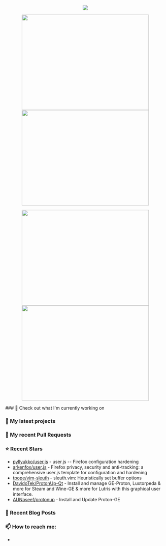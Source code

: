 <p align="center"><a href="https://github.com/anuraghazra/github-readme-stats">
  <img align="center" src="https://github-readme-stats.vercel.app/api?username=humanlyhuman&show_icons=true&theme=tokyonight" />
</a></p>
<p align="center"><a href="https://wakatime.com/@humanlyhuman">
  <img align="center" width="400" height="300" src="https://wakatime.com/share/@humanlyhuman/e1df01e8-dae0-444a-a3c3-70fd1a1ab7d3.svg" />
</a>
<a href="https://wakatime.com/@humanlyhuman">
  <img align="center" width="400" height="300" src="https://wakatime.com/share/@humanlyhuman/d76cc6af-01da-4556-a326-186130ff45e3.svg" />
</a></p>

<p align="center"><a href="https://wakatime.com/@humanlyhuman">
  <img align="center" width="400" height="300" src="https://wakatime.com/share/@humanlyhuman/94e64aae-84be-4fc0-abdb-61aa148289d4.svg" />
</a>
<a href="https://wakatime.com/@humanlyhuman">
  <img align="center" width="400" height="300" src="https://wakatime.com/share/@humanlyhuman/a7ebf74f-b0a3-4dbc-8d19-0083c0408636.svg" />
</a></p>
### 👷 Check out what I'm currently working on

### 🌱 My latest projects

### 🔨 My recent Pull Requests

### ⭐ Recent Stars

- [pyllyukko/user.js](https://github.com/pyllyukko/user.js) - user.js -- Firefox configuration hardening
- [arkenfox/user.js](https://github.com/arkenfox/user.js) - Firefox privacy, security and anti-tracking: a comprehensive user.js template for configuration and hardening
- [tpope/vim-sleuth](https://github.com/tpope/vim-sleuth) - sleuth.vim: Heuristically set buffer options
- [DavidoTek/ProtonUp-Qt](https://github.com/DavidoTek/ProtonUp-Qt) - Install and manage GE-Proton, Luxtorpeda &amp; more for Steam and Wine-GE &amp; more for Lutris with this graphical user interface.
- [AUNaseef/protonup](https://github.com/AUNaseef/protonup) - Install and Update Proton-GE
### 📰 Recent Blog Posts
### 📫 How to reach me:
- 
